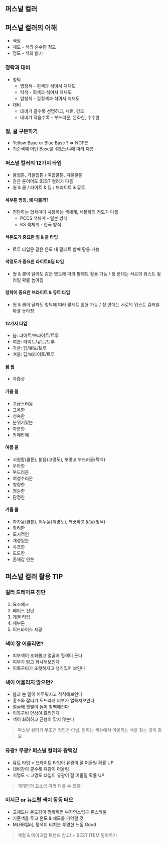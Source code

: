 ## 퍼스널 컬러

## 퍼스널 컬러의 이해
- 색상
- 채도 - 색의 순수함 정도
- 명도 - 색의 밝기

### 청탁과 대비
- 청탁
  - 명청색 - 흰색과 섞여서 저채도
  - 탁색 - 회색과 섞여서 저채도
  - 암청색 - 검정색과 섞여서 저채도
- 대비
  - 대비가 클수록 선명하고, 세련, 강조
  - 대비가 작을수록 - 부드러운, 온화한, 수수한

### 웜, 쿨 구분하기
- Yellow Base or Blue Base ? => NOPE!
- 기준색에 어떤 Base를 섞었느냐에 따라 다름

### 퍼스널 컬러의 12가지 타입
- 봄웜톤, 가을웜톤 / 여름쿨톤, 겨울쿨톤
- 같은 톤이어도 BEST 컬러가 다름
- 웜 & 쿨 / 라이트 & 딥 / 브라이트 & 뮤트

#### 세부톤 명칭, 왜 다를까?
- 진단하는 업체마다 사용하는 색체계, 세분화의 정도가 다름
  - PCCS 색체계 - 일본 방식
  - KS 색체계 - 한국 방식

#### 색온도가 중요한 웜 & 쿨 타입
- 트루 타입은 같은 온도 내 팔레트 함꼐 활용 가능

#### 색명도가 중요한 라이트&딥 타임
- 웜 & 쿨이 달라도 같은 명도에 따라 팔레트 활용 가능 / 정 반대는 서로의 워스트 컬러일 확률 높아짐

#### 청탁이 중요한 브라이트 & 뮤트 타입
- 웜 & 쿨이 달라도 청탁에 따라 팔레트 활용 가능 / 정 반대는 서로의 워스트 컬러일 확률 높아짐

#### 12가지 타입
- 봄: 라이트/브라이트/트루
- 여름: 라이트/뮤트/트루
- 가을: 딥/뮤트/트루
- 겨울: 딥/브라이트/트루

#### 봄 웜
- 과즙상

#### 가을 웜
- 고급스러움
- 그윽한
- 성숙한
- 분위기있는
- 차분한
- 카페라뗴

#### 여름 쿨
- 시원함(쿨톤), 밝음(고명도), 뽀얗고 부드러움(탁색)
- 우아한
- 부드러운
- 여성수러운
- 청량한
- 청순한
- 단정한

#### 겨울 쿨
- 차가움(쿨톤), 어두움(저명도), 깨끗하고 맑음(청색)
- 화려한
- 도시적인
- 개성있는
- 샤프한
- 도도한
- 존재감 인쓴

## 퍼스널 컬러 활용 TIP

### 컬러 드레이프 진단
1. 요소체크
2. 베이스 진단
3. 계졀 타입
4. 세부톤
5. 어드바이스 제공

### 색이 잘 어울리면?
- 피부색이 조화롭고 얼굴에 헐색이 돈다
- 피부가 맑고 화사해보인다
- 이목구비가 또렷해지고 생기있어 보인다

### 색이 어울리지 않으면?
- 볼과 눈 밑이 어두워지고 칙칙해보인다
- 홍조와 잡티가 도드라져 피부가 얼룩져보인다
- 얼굴에 잿빛이 돌며 창백해진다
- 이목구비 인상이 흐려진다
- 색이 화려하고 균형이 맞지 않는다

> 퍼스널 컬러가 무조건 정답은 아님. 원하는 색상에서 어울리는 색을 찾는 것이 중요

### 유광? 무광? 퍼스널 컬러와 광택감
- 뮤트 타입 < 브라이트 타입이 유광이 잘 어울릴 확률 UP
- 대비감이 클수록 유광이 어울림
- 저명도 < 고명도 타입이 유광이 잘 어울릴 확률 UP

> 개개인의 요소에 따라 다를 수 있음!

### 미지근 or 뉴트럴 색이 동동 떠오
- 고채도나 온도감이 명확하면 부자연스럽구 촌스러움
- 기준색을 두고 온도 & 채도를 파악할 것
- MLBB컬러, 혈색이 비치는 투명한 느낌 Good

> 계절 & 메이크럽 트렌드 참고! + BEST ITEM 알아두기
